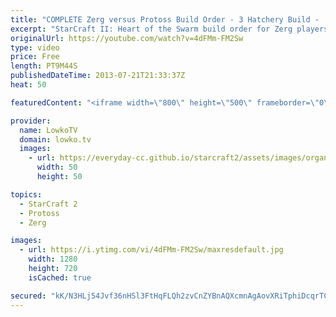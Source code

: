 ```yaml
---
title: "COMPLETE Zerg versus Protoss Build Order - 3 Hatchery Build -  StarCraft 2 Heart of the Swarm"
excerpt: "StarCraft II: Heart of the Swarm build order for Zerg players in SC2. In this build order I go over a standard 3 Hatchery build order versus Protoss.  The video shows you how to execute it, when and why. Don't forget to make drones!  More LowkoTV ▶ Subscribe | http://www.lowkotv.com/youtube ▶ Livestream"
originalUrl: https://youtube.com/watch?v=4dFMm-FM2Sw
type: video
price: Free
length: PT9M44S
publishedDateTime: 2013-07-21T21:33:37Z
heat: 50

featuredContent: "<iframe width=\"800\" height=\"500\" frameborder=\"0\" src=\"https://www.youtube.com/embed/4dFMm-FM2Sw\" allow=\"accelerometer; autoplay; encrypted-media; gyroscope; picture-in-picture\" allowfullscreen></iframe>"

provider:
  name: LowkoTV
  domain: lowko.tv
  images:
    - url: https://everyday-cc.github.io/starcraft2/assets/images/organizations/lowko.tv-50x50.jpg
      width: 50
      height: 50

topics:
  - StarCraft 2
  - Protoss
  - Zerg

images:
  - url: https://i.ytimg.com/vi/4dFMm-FM2Sw/maxresdefault.jpg
    width: 1280
    height: 720
    isCached: true

secured: "kK/N3HLj54Jvf36nHSl3FtHqFLQh2zvCnZYBnAQXcmnAgAovXRiTphiDcqrTC5dm8WpIYURmKrhXoWRrtTaEKw7UHi53FhNZ/SuZCsotygS4co+QYJUN/u1nMascSD68tF/0rFFONdreafSbDHloRG1eUNuM4t+/XTlbmOflNnFP3rAs8gd5Uj8ndUicIBeEiiWhjQijwyX8EwcKBijFwL+6y7UMhFPaDC6D1vCzIgpfIfc8NJ9N2iGYPbZJyg3A0o+8Yhk4FD/B6PnxoG88mrFfmqLmoCztY9Hj6ZHW0uP8rLYCT4Pe0L84Ea5G4+Cksnjsb73y8bIgK3L6tSMw+N0EfJIE59lR5RNOnVN6N3GXdeIVOYPt2OirlOuv3iCjXvXI1lb+RHvqeCvIJ5ugqBHwKbcr8oHPLUT7uwygF8s=;3bgVC0ksf2pKiZrF4/8T2Q=="
---
```


